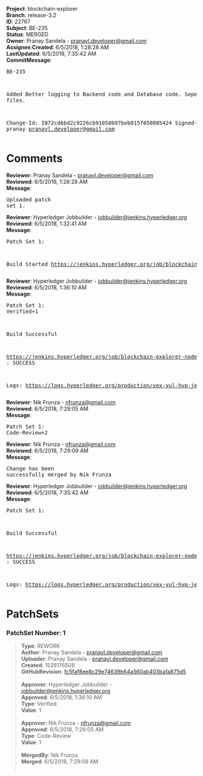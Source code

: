 <strong>Project</strong>: blockchain-explorer</br><strong>Branch</strong>: release-3.2<br><strong>ID</strong>: 22767<br><strong>Subject</strong>: BE-235<br><strong>Status</strong>: MERGED<br><strong>Owner</strong>: Pranay Sandela - pranayl.developer@gmail.com<br><strong>Assignee</strong>:<strong>Created</strong>: 6/5/2018, 1:28:28 AM<br><strong>LastUpdated</strong>: 6/5/2018, 7:35:42 AM<br><strong>CommitMessage</strong>:<br><pre>BE-235

Added Better logging to Backend code and Database code. Seperated log files.

Change-Id: I072cd6bd2c9226cb91050b97beb815f050085424
Signed-off-by: pranay <pranayl.developer@gmail.com>
</pre><h1>Comments</h1><strong>Reviewer</strong>: Pranay Sandela - pranayl.developer@gmail.com<br><strong>Reviewed</strong>: 6/5/2018, 1:28:28 AM<br><strong>Message</strong>: <pre>Uploaded patch set 1.</pre><strong>Reviewer</strong>: Hyperledger Jobbuilder - jobbuilder@jenkins.hyperledger.org<br><strong>Reviewed</strong>: 6/5/2018, 1:32:41 AM<br><strong>Message</strong>: <pre>Patch Set 1:

Build Started https://jenkins.hyperledger.org/job/blockchain-explorer-node6-verify-x86_64/145/</pre><strong>Reviewer</strong>: Hyperledger Jobbuilder - jobbuilder@jenkins.hyperledger.org<br><strong>Reviewed</strong>: 6/5/2018, 1:36:10 AM<br><strong>Message</strong>: <pre>Patch Set 1: Verified+1

Build Successful 

https://jenkins.hyperledger.org/job/blockchain-explorer-node6-verify-x86_64/145/ : SUCCESS

Logs: https://logs.hyperledger.org/production/vex-yul-hyp-jenkins-3/blockchain-explorer-node6-verify-x86_64/145</pre><strong>Reviewer</strong>: Nik Frunza - nfrunza@gmail.com<br><strong>Reviewed</strong>: 6/5/2018, 7:29:05 AM<br><strong>Message</strong>: <pre>Patch Set 1: Code-Review+2</pre><strong>Reviewer</strong>: Nik Frunza - nfrunza@gmail.com<br><strong>Reviewed</strong>: 6/5/2018, 7:29:09 AM<br><strong>Message</strong>: <pre>Change has been successfully merged by Nik Frunza</pre><strong>Reviewer</strong>: Hyperledger Jobbuilder - jobbuilder@jenkins.hyperledger.org<br><strong>Reviewed</strong>: 6/5/2018, 7:35:42 AM<br><strong>Message</strong>: <pre>Patch Set 1:

Build Successful 

https://jenkins.hyperledger.org/job/blockchain-explorer-node6-merge-x86_64/76/ : SUCCESS

Logs: https://logs.hyperledger.org/production/vex-yul-hyp-jenkins-3/blockchain-explorer-node6-merge-x86_64/76</pre><h1>PatchSets</h1><h3>PatchSet Number: 1</h3><blockquote><strong>Type</strong>: REWORK<br><strong>Author</strong>: Pranay Sandela - pranayl.developer@gmail.com<br><strong>Uploader</strong>: Pranay Sandela - pranayl.developer@gmail.com<br><strong>Created</strong>: 1528176508<br><strong>GitHubRevision</strong>: [fc5faf8ee8c29e74639b64a560ab403ba1a875d5](https://github.com/hyperledger/blockchain-explorer/commit/fc5faf8ee8c29e74639b64a560ab403ba1a875d5)<br><br><strong>Approver</strong>: Hyperledger Jobbuilder - jobbuilder@jenkins.hyperledger.org<br><strong>Approved</strong>: 6/5/2018, 1:36:10 AM<br><strong>Type</strong>: Verified<br><strong>Value</strong>: 1<br><br><strong>Approver</strong>: Nik Frunza - nfrunza@gmail.com<br><strong>Approved</strong>: 6/5/2018, 7:29:05 AM<br><strong>Type</strong>: Code-Review<br><strong>Value</strong>: 1<br><br><strong>MergedBy</strong>: Nik Frunza<br><strong>Merged</strong>: 6/5/2018, 7:29:09 AM<br><br></blockquote>